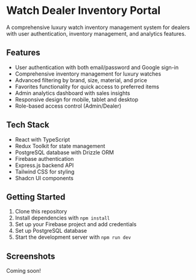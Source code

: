 # Watch Dealer Inventory Portal

A comprehensive luxury watch inventory management system for dealers with user authentication, inventory management, and analytics features.

## Features

- User authentication with both email/password and Google sign-in
- Comprehensive inventory management for luxury watches
- Advanced filtering by brand, size, material, and price
- Favorites functionality for quick access to preferred items
- Admin analytics dashboard with sales insights
- Responsive design for mobile, tablet and desktop
- Role-based access control (Admin/Dealer)

## Tech Stack

- React with TypeScript
- Redux Toolkit for state management
- PostgreSQL database with Drizzle ORM
- Firebase authentication
- Express.js backend API
- Tailwind CSS for styling
- Shadcn UI components

## Getting Started

1. Clone this repository
2. Install dependencies with `npm install`
3. Set up your Firebase project and add credentials
4. Set up PostgreSQL database
5. Start the development server with `npm run dev`

## Screenshots

Coming soon!